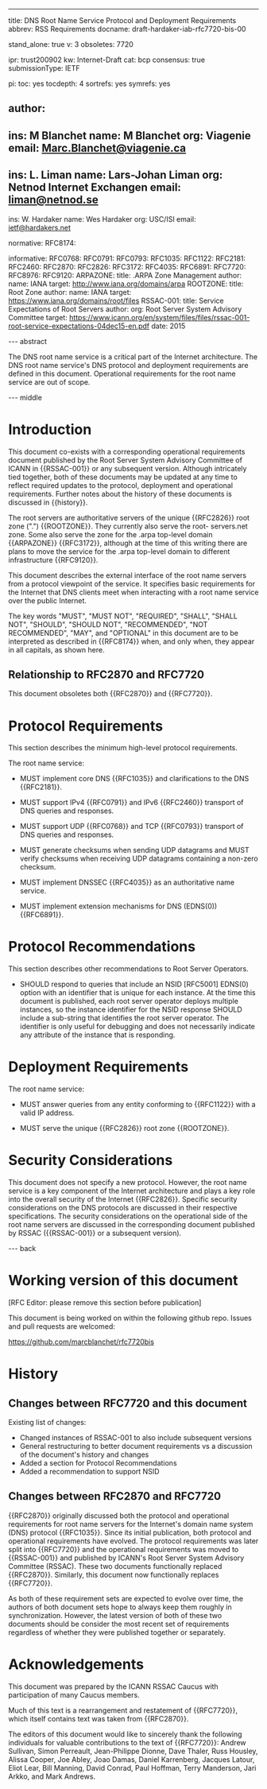 ---
title: DNS Root Name Service Protocol and Deployment Requirements
abbrev: RSS Requirements
docname: draft-hardaker-iab-rfc7720-bis-00

stand_alone: true
v: 3
obsoletes: 7720

ipr: trust200902
kw: Internet-Draft
cat: bcp
consensus: true
submissionType: IETF

pi:
  toc: yes
  tocdepth: 4
  sortrefs: yes
  symrefs: yes

author:
 -
   ins: M Blanchet
   name: M Blanchet
   org: Viagenie
   email: Marc.Blanchet@viagenie.ca
 - 
   ins: L. Liman
   name: Lars-Johan Liman
   org: Netnod Internet Exchangen
   email: liman@netnod.se
 -
   ins: W. Hardaker
   name: Wes Hardaker
   org: USC/ISI
   email: ietf@hardakers.net

normative:
  RFC8174:
  
informative:
  RFC0768:
  RFC0791:
  RFC0793:
  RFC1035:
  RFC1122:
  RFC2181:
  RFC2460:
  RFC2870:
  RFC2826:
  RFC3172:
  RFC4035:
  RFC6891:
  RFC7720:
  RFC8976:
  RFC9120:
  ARPAZONE:
    title: .ARPA Zone Management
    author:
      name: IANA
    target: http://www.iana.org/domains/arpa
  ROOTZONE:
    title: Root Zone
    author:
      name: IANA
    target: https://www.iana.org/domains/root/files
  RSSAC-001:
    title: Service Expectations of Root Servers
    author:
      org: Root Server System Advisory Committee
    target: https://www.icann.org/en/system/files/files/rssac-001-root-service-expectations-04dec15-en.pdf
    date: 2015

--- abstract

The DNS root name service is a critical part of the Internet architecture.
The DNS root name service's DNS protocol and deployment requirements are defined in this document.
Operational requirements for the root name service are out of scope.

--- middle

# Introduction

This document co-exists with a corresponding operational requirements
document published by the Root Server System Advisory Committee of
ICANN in {{RSSAC-001}} or any subsequent version.  Although intricately
tied together, both of these documents may be updated at any time to
reflect required updates to the protocol, deployment and operational
requirements.  Further notes about the history of these documents is
discussed in {{history}}.


The root servers are authoritative servers of the unique {{RFC2826}}
root zone (".") {{ROOTZONE}}.  They currently also serve the root-
servers.net zone.  Some also serve the zone for the .arpa top-level
domain {{ARPAZONE}} {{RFC3172}}, although at the time of this writing
there are plans to move the service for the .arpa top-level domain to
different infrastructure {{RFC9120}}.

This document describes the external interface of the root name
servers from a protocol viewpoint of the service.  It specifies basic
requirements for the Internet that DNS clients meet when interacting
with a root name service over the public Internet.

The key words "MUST", "MUST NOT", "REQUIRED", "SHALL", "SHALL NOT",
"SHOULD", "SHOULD NOT", "RECOMMENDED", "NOT RECOMMENDED", "MAY",
and "OPTIONAL" in this document are to be interpreted as described in
{{RFC8174}} when, and only when, they appear in all capitals, as shown here.


## Relationship to RFC2870 and RFC7720

This document obsoletes both {{RFC2870}} and {{RFC7720}}.

# Protocol Requirements

This section describes the minimum high-level protocol requirements.

The root name service:

- MUST implement core DNS {{RFC1035}} and clarifications to the DNS
{{RFC2181}}.

- MUST support IPv4 {{RFC0791}} and IPv6 {{RFC2460}} transport of DNS
queries and responses.

- MUST support UDP {{RFC0768}} and TCP {{RFC0793}} transport of DNS
queries and responses.

- MUST generate checksums when sending UDP datagrams and MUST verify
checksums when receiving UDP datagrams containing a non-zero
checksum.

- MUST implement DNSSEC {{RFC4035}} as an authoritative name service.

- MUST implement extension mechanisms for DNS (EDNS(0)) {{RFC6891}}.

# Protocol Recommendations

This section describes other recommendations to Root Server Operators.

- SHOULD respond to queries that include an NSID [RFC5001] EDNS(0) option
with an identifier that is unique for each instance. At the time this
document is published, each root server operator deploys multiple instances,
so the instance identifier for the NSID response SHOULD include a sub-string
that identifies the root server operator. The identifier is only useful for
debugging and does not necessarily indicate any attribute of the instance
that is responding.

# Deployment Requirements

The root name service:

- MUST answer queries from any entity conforming to {{RFC1122}} with a
valid IP address.

- MUST serve the unique {{RFC2826}} root zone {{ROOTZONE}}.

# Security Considerations

This document does not specify a new protocol.  However, the root
name service is a key component of the Internet architecture and plays
a key role into the overall security of the Internet {{RFC2826}}.
Specific security considerations on the DNS protocols are discussed
in their respective specifications.  The security considerations on
the operational side of the root name servers are discussed in
the corresponding document published by RSSAC ({{RSSAC-001}} or a
subsequent version).

--- back

# Working version of this document

[RFC Editor: please remove this section before publication]

This document is being worked on within the following github repo.
Issues and pull requests are welcomed:

https://github.com/marcblanchet/rfc7720bis

# History

## Changes between RFC7720 and this document

Existing list of changes:

- Changed instances of RSSAC-001 to also include subsequent versions
- General restructuring to better document requirements vs a
  discussion of the document's history and changes
- Added a section for Protocol Recommendations
- Added a recommendation to support NSID

## Changes between RFC2870 and RFC7720

{{RFC2870}} originally discussed both the protocol and operational
requirements for root name servers for the Internet's domain name
system (DNS) protocol {{RFC1035}}.  Since its initial publication,
both protocol and operational requirements have evolved.  The protocol
requirements was later split into {{RFC7720}} and the operational
requirements was moved to {{RSSAC-001}} and published by ICANN's Root
Server System Advisory Committee (RSSAC).  These two documents
functionally replaced {{RFC2870}}.  Similarly, this document now
functionally replaces {{RFC7720}}.

As both of these requirement sets are expected to evolve over time,
the authors of both document sets hope to always keep them roughly in
synchronization.  However, the latest version of both of these two
documents should be consider the most recent set of requirements
regardless of whether they were published together or separately.


# Acknowledgements

This document was prepared by the ICANN RSSAC Caucus with participation of many Caucus members.

Much of this text is a rearrangement and restatement of {{RFC7720}},
which itself contains text was taken from {{RFC2870}}.

The editors of this document would like to sincerely thank the following individuals for valuable
contributions to the text of {{RFC7720}}:
Andrew Sullivan, Simon Perreault, Jean-Philippe Dionne, Dave Thaler, Russ Housley,
Alissa Cooper, Joe Abley, Joao Damas, Daniel Karrenberg, Jacques Latour, Eliot Lear,
Bill Manning, David Conrad, Paul Hoffman, Terry Manderson, Jari Arkko, and Mark
Andrews.

